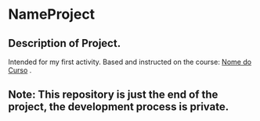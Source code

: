 # NameProject
## Description of Project.
Intended for my first activity. Based and instructed on the course: [Nome do Curso](https://www.linkDoCuso.com)  .

## __Note: This repository is just the end of the project, the development process is private.__
